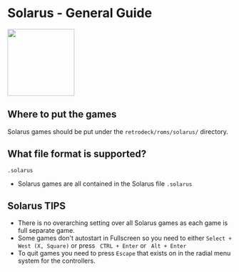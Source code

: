 # Solarus - General Guide

<img src="../../../wiki_images/logos/solarus-logo.svg" width="150">

## Where to put the games
Solarus games should be put under the `retrodeck/roms/solarus/` directory.

## What file format is supported?

`.solarus`

- Solarus games are all contained in the Solarus file `.solarus`


## Solarus TIPS
- There is no overarching setting over all Solarus games as each game is full separate game.
- Some games don't autostart in Fullscreen so you need to either `Select + West (X, Square)` or press ` CTRL + Enter`  or ` Alt + Enter`
- To quit games you need to press `Escape` that exists on in the radial menu system for the controllers.

